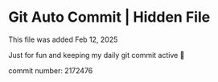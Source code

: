 # Git Auto Commit | Hidden File

This file was added Feb 12, 2025

Just for fun and keeping my daily git commit active 🤪

commit number: 2172476
